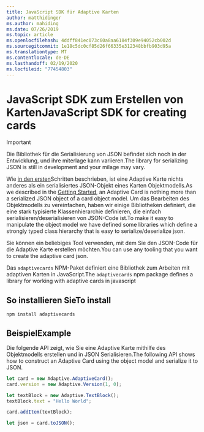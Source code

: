 ```yaml
---
title: JavaScript SDK für Adaptive Karten
author: matthidinger
ms.author: mahiding
ms.date: 07/26/2019
ms.topic: article
ms.openlocfilehash: 4ddff841ec073c60a8aa6184f309e94052cb002d
ms.sourcegitcommit: 1e18c5dc0cf85d26f66335e312348bbfb903d95a
ms.translationtype: MT
ms.contentlocale: de-DE
ms.lasthandoff: 02/19/2020
ms.locfileid: "77454803"
---
```

# <a name="javascript-sdk-for-creating-cards"></a><span data-ttu-id="5d8b8-102">JavaScript SDK zum Erstellen von Karten</span><span class="sxs-lookup"><span data-stu-id="5d8b8-102">JavaScript SDK for creating cards</span></span>

> [!IMPORTANT]
> <span data-ttu-id="5d8b8-103">Die Bibliothek für die Serialisierung von JSON befindet sich noch in der Entwicklung, und ihre miterlage kann variieren.</span><span class="sxs-lookup"><span data-stu-id="5d8b8-103">The library for serializing JSON is still in development and your milage may vary.</span></span>

<span data-ttu-id="5d8b8-104">Wie [in den ersten](../../authoring-cards/getting-started.md)Schritten beschrieben, ist eine Adaptive Karte nichts anderes als ein serialisiertes JSON-Objekt eines Karten Objektmodells.</span><span class="sxs-lookup"><span data-stu-id="5d8b8-104">As we described in the [Getting Started](../../authoring-cards/getting-started.md), an Adaptive Card is nothing more than a serialized JSON object of a card object model.</span></span>  <span data-ttu-id="5d8b8-105">Um das Bearbeiten des Objektmodells zu vereinfachen, haben wir einige Bibliotheken definiert, die eine stark typisierte Klassenhierarchie definieren, die einfach serialisieren/deserialisieren von JSON-Code ist.</span><span class="sxs-lookup"><span data-stu-id="5d8b8-105">To make it easy to manipulate the object model we have defined some libraries which define a strongly typed class hierarchy that is easy to serialize/deserialize json.</span></span>

<span data-ttu-id="5d8b8-106">Sie können ein beliebiges Tool verwenden, mit dem Sie den JSON-Code für die Adaptive Karte erstellen möchten.</span><span class="sxs-lookup"><span data-stu-id="5d8b8-106">You can use any tooling that you want to create the adaptive card json.</span></span>

<span data-ttu-id="5d8b8-107">Das `adaptivecards` NPM-Paket definiert eine Bibliothek zum Arbeiten mit adaptiven Karten in JavaScript.</span><span class="sxs-lookup"><span data-stu-id="5d8b8-107">The `adaptivecards` npm package defines a library for working with adaptive cards in javascript</span></span>

## <a name="to-install"></a><span data-ttu-id="5d8b8-108">So installieren Sie</span><span class="sxs-lookup"><span data-stu-id="5d8b8-108">To install</span></span>
```console
npm install adaptivecards
```

## <a name="example"></a><span data-ttu-id="5d8b8-109">Beispiel</span><span class="sxs-lookup"><span data-stu-id="5d8b8-109">Example</span></span>

<span data-ttu-id="5d8b8-110">Die folgende API zeigt, wie Sie eine Adaptive Karte mithilfe des Objektmodells erstellen und in JSON Serialisieren.</span><span class="sxs-lookup"><span data-stu-id="5d8b8-110">The following API shows how to construct an Adaptive Card using the object model and serialize it to JSON.</span></span>

```typescript
let card = new Adaptive.AdaptiveCard();
card.version = new Adaptive.Version(1, 0);

let textBlock = new Adaptive.TextBlock();
textBlock.text = "Hello World";

card.addItem(textBlock);

let json = card.toJSON();
```
